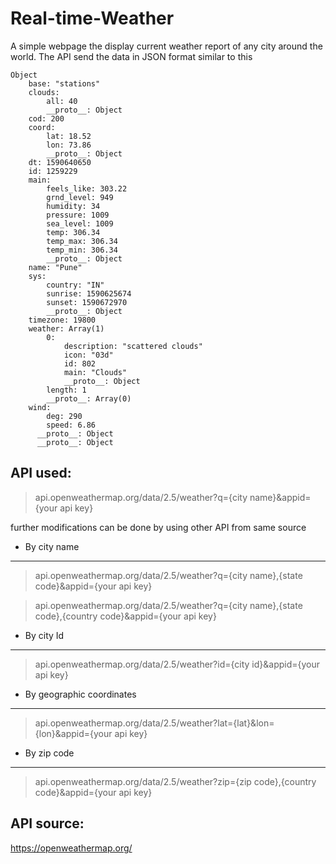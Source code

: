 # Real-time-Weather

A simple webpage the display current weather report of any city around the world.
The API send the data in JSON format similar to this
~~~~
Object
    base: "stations"
    clouds:
        all: 40
        __proto__: Object
    cod: 200
    coord:
        lat: 18.52
        lon: 73.86
        __proto__: Object
    dt: 1590640650
    id: 1259229
    main:
        feels_like: 303.22
        grnd_level: 949
        humidity: 34
        pressure: 1009
        sea_level: 1009
        temp: 306.34
        temp_max: 306.34
        temp_min: 306.34
        __proto__: Object
    name: "Pune"
    sys:
        country: "IN"
        sunrise: 1590625674
        sunset: 1590672970
        __proto__: Object
    timezone: 19800
    weather: Array(1)
        0:
            description: "scattered clouds"
            icon: "03d"
            id: 802
            main: "Clouds"
            __proto__: Object
        length: 1
        __proto__: Array(0)
    wind:
        deg: 290
        speed: 6.86
      __proto__: Object
      __proto__: Object

~~~~

API used: 
----
> api.openweathermap.org/data/2.5/weather?q={city name}&appid={your api key}

further modifications can be done by using other API from same source
* By city name
----
  > api.openweathermap.org/data/2.5/weather?q={city name},{state code}&appid={your api key}
  
  > api.openweathermap.org/data/2.5/weather?q={city name},{state code},{country code}&appid={your api key}
  
* By city Id
----
  > api.openweathermap.org/data/2.5/weather?id={city id}&appid={your api key}
 
* By geographic coordinates
----
  > api.openweathermap.org/data/2.5/weather?lat={lat}&lon={lon}&appid={your api key}
  
* By zip code
----
  > api.openweathermap.org/data/2.5/weather?zip={zip code},{country code}&appid={your api key}
  
API source:
----
https://openweathermap.org/
